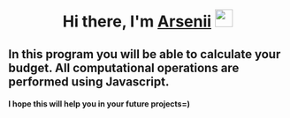 
<h1 align="center">Hi there, I'm <a href="https://github.com/npckek" target="_blank">Arsenii</a> 
<img src="https://github.com/blackcater/blackcater/raw/main/images/Hi.gif" height="32"/></h1>

<h2> In this program you will be able to calculate your budget. All computational operations are performed using Javascript.</h2>
<h4>I hope this will help you in your future projects=)</h4>